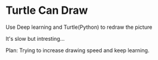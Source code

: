 # Turtle Can Draw
 Use Deep learning and Turtle(Python) to redraw the picture

It's slow but intresting...

Plan:
    Trying to increase drawing speed and keep learning.